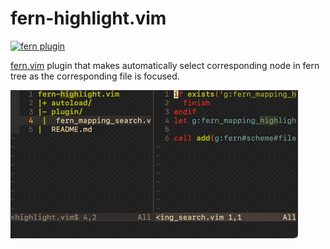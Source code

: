 # fern-highlight.vim

[![fern plugin](https://img.shields.io/badge/🌿%20fern-plugin-yellowgreen)](https://github.com/lambdalisue/fern.vim)

[fern.vim](https://github.com/lambdalisue/fern.vim) plugin that makes
automatically select corresponding node in fern tree as the corresponding file
is focused.

![highlight](highlight.gif)
